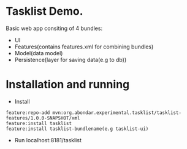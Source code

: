 # Tasklist Demo.

Basic web app consiting of 4 bundles:
- UI
- Features(contains features.xml for combining bundles)
- Model(data model)
- Persistence(layer for saving data(e.g to db))

# Installation and running

- Install 
```
feature:repo-add mvn:org.abondar.experimental.tasklist/tasklist-features/1.0.0-SNAPSHOT/xml
feature:install tasklist
feature:install tasklist-bundlename(e.g tasklist-ui)
```

- Run
localhost:8181/tasklist

